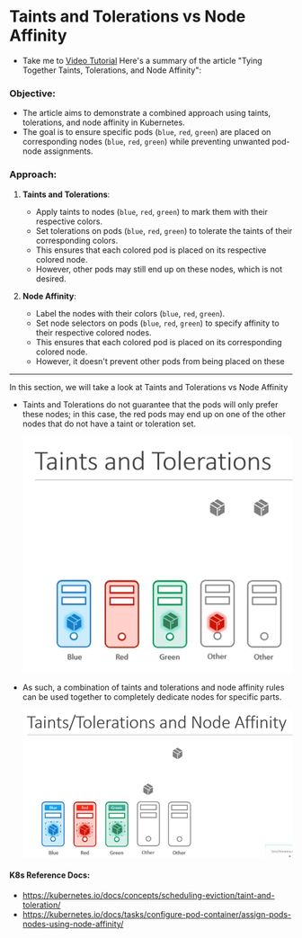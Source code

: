  
# Taints and Tolerations vs Node Affinity
  - Take me to [Video Tutorial](https://kodekloud.com/topic/taints-and-tolerations-vs-node-affinity/)
Here's a summary of the article "Tying Together Taints, Tolerations, and Node Affinity":

### Objective:
- The article aims to demonstrate a combined approach using taints, tolerations, and node affinity in Kubernetes.
- The goal is to ensure specific pods (`blue`, `red`, `green`) are placed on corresponding nodes (`blue`, `red`, `green`) while preventing unwanted pod-node assignments.

### Approach:
1. **Taints and Tolerations**:
   - Apply taints to nodes (`blue`, `red`, `green`) to mark them with their respective colors.
   - Set tolerations on pods (`blue`, `red`, `green`) to tolerate the taints of their corresponding colors.
   - This ensures that each colored pod is placed on its respective colored node.
   - However, other pods may still end up on these nodes, which is not desired.

2. **Node Affinity**:
   - Label the nodes with their colors (`blue`, `red`, `green`).
   - Set node selectors on pods (`blue`, `red`, `green`) to specify affinity to their respective colored nodes.
   - This ensures that each colored pod is placed on its corresponding colored node.
   - However, it doesn't prevent other pods from being placed on these

______________________________________________________________________________________________
In this section, we will take a look at Taints and Tolerations vs Node Affinity
- Taints and Tolerations do not guarantee that the pods will only prefer these nodes; in this case, the red pods may end up on one of the other nodes that do not have a taint or toleration set.
  
  ![tn-na](../../images/tn-na.PNG)
  
 
- As such, a combination of taints and tolerations and node affinity rules can be used together to completely dedicate nodes for specific parts.

  ![tn-nsa](../../images/tn-nsa.png)

  
#### K8s Reference Docs:
- https://kubernetes.io/docs/concepts/scheduling-eviction/taint-and-toleration/
- https://kubernetes.io/docs/tasks/configure-pod-container/assign-pods-nodes-using-node-affinity/
